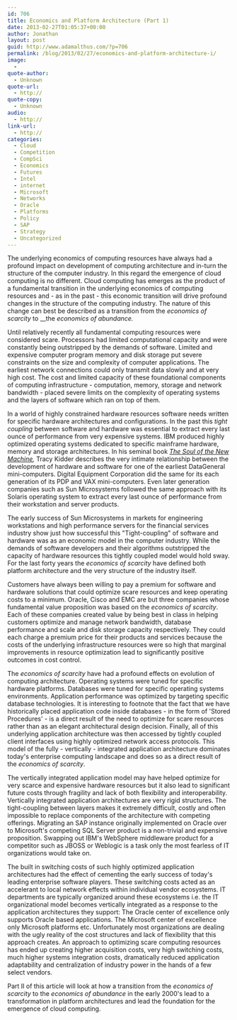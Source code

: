 ```yaml
---
id: 706
title: Economics and Platform Architecture (Part 1)
date: 2013-02-27T01:05:37+00:00
author: Jonathan
layout: post
guid: http://www.adamalthus.com/?p=706
permalink: /blog/2013/02/27/economics-and-platform-architecture-i/
image:
  - 
quote-author:
  - Unknown
quote-url:
  - http://
quote-copy:
  - Unknown
audio:
  - http://
link-url:
  - http://
categories:
  - Cloud
  - Competition
  - CompSci
  - Economics
  - Futures
  - Intel
  - internet
  - Microsoft
  - Networks
  - Oracle
  - Platforms
  - Policy
  - SAP
  - Strategy
  - Uncategorized
---
```

The underlying economics of computing resources have always had a profound impact on development of computing architecture and in-turn the structure of the computer industry. In this regard the emergence of cloud computing is no different. Cloud computing has emerges as the product of a fundamental transition in the underlying economics of computing resources and - as in the past - this economic transition will drive profound changes in the structure of the computing industry. The nature of this change can best be described as a transition from the _economics of_ _scarcity_ to __the _economics of abundance._<!--more-->

Until relatively recently all fundamental computing resources were considered scare. Processors had limited computational capacity and were constantly being outstripped by the demands of software. Limited and expensive computer program memory and disk storage put severe constraints on the size and complexity of computer applications. The earliest network connections could only transmit data slowly and at very high cost. The cost and limited capacity of these foundational components of computing infrastructure - computation, memory, storage and network bandwidth - placed severe limits on the complexity of operating systems and the layers of software which ran on top of them.

In a world of highly constrained hardware resources software needs written for specific hardware architectures and configurations. In the past this _tight coupling_ between software and hardware was essential to extract every last ounce of performance from very expensive systems. IBM produced highly optimized operating systems dedicated to specific mainframe hardware, memory and storage architectures. In his seminal book _<a href="http://www.amazon.com/The-Soul-A-New-Machine/dp/0316491977/ref=sr_1_1?ie=UTF8&qid=1361918918&sr=8-1&keywords=soul+of+the+new+machine&tag=adamalthus-20 " target="_blank" rel="nofollow">The Soul of the New Machine</a>,_ Tracy Kidder describes the very intimate relationship between the development of hardware and software for one of the earliest DataGeneral mini-computers. Digital Equipment Corporation did the same for its each generation of its PDP and VAX mini-computers. Even later generation companies such as Sun Microsystems followed the same approach with its Solaris operating system to extract every last ounce of performance from their workstation and server products.

The early success of Sun Microsystems in markets for engineering workstations and high performance servers for the financial services industry show just how successful this "Tight-coupling" of software and hardware was as an economic model in the computer industry. While the demands of software developers and their algorithms outstripped the capacity of hardware resources this tightly coupled model would hold sway. For the last forty years the _economics of scarcity_ have defined both platform architecture and the very structure of the industry itself.

Customers have always been willing to pay a premium for software and hardware solutions that could optimize scare resources and keep operating costs to a minimum. Oracle, Cisco and EMC are but three companies whose fundamental value proposition was based on the _economics of scarcity_. Each of these companies created value by being best in class in helping customers optimize and manage network bandwidth, database performance and scale and disk storage capacity respectively. They could each charge a premium price for their products and services because the costs of the underlying infrastructure resources were so high that marginal improvements in resource optimization lead to significantly positive outcomes in cost control.

The _economics of scarcity_ have had a profound effects on evolution of computing architecture. Operating systems were tuned for specific hardware platforms. Databases were tuned for specific operating systems environments. Application performance was optimized by targeting specific database technologies. It is interesting to footnote that the fact that we have historically placed application code inside databases - in the form of 'Stored Procedures' - is a direct result of the need to optimize for scare resources rather than as an elegant architectural design decision. Finally, all of this underlying application architecture was then accessed by tightly coupled client interfaces using highly optimized network access protocols. This model of the fully - vertically - integrated application architecture dominates today's enterprise computing landscape and does so as a direct result of the _economics of scarcity_.

The vertically integrated application model may have helped optimize for very scarce and expensive hardware resources but it also lead to significant future costs through fragility and lack of both flexibility and interoperability. Vertically integrated application architectures are very rigid structures. The tight-coupling between layers makes it extremely difficult, costly and often impossible to replace components of the architecture with competing offerings. Migrating an SAP instance originally implemented on Oracle over to Microsoft's competing SQL Server product is a non-trivial and expensive proposition. Swapping out IBM's WebSphere middleware product for a competitor such as JBOSS or Weblogic is a task only the most fearless of IT organizations would take on.

The built in switching costs of such highly optimized application architectures had the effect of cementing the early success of today's leading enterprise software players. These switching costs acted as an accelerant to local network effects within individual vendor ecosystems. IT departments are typically organized around these ecosystems i.e. the IT organizational model becomes vertically integrated as a response to the application architectures they support: The Oracle center of excellence only supports Oracle based applications. The Microsoft center of excellence only Microsoft platforms etc. Unfortunately most organizations are dealing with the ugly reality of the cost structures and lack of flexibility that this approach creates. An approach to optimizing scare computing resources has ended up creating higher acquisition costs, very high switching costs, much higher systems integration costs, dramatically reduced application adaptability and centralization of industry power in the hands of a few select vendors.

Part II of this article will look at how a transition from the _economics of scarcity_ to the _economics of abundance_ in the early 2000's lead to a transformation in platform architectures and lead the foundation for the emergence of cloud computing.